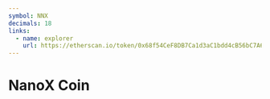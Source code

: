 ```yaml
---
symbol: NNX
decimals: 18
links:
  - name: explorer
    url: https://etherscan.io/token/0x68f54CeF8DB7Ca1d3aC1bdd4cB56bC7A6Ec26Faa
---
```


# NanoX Coin
